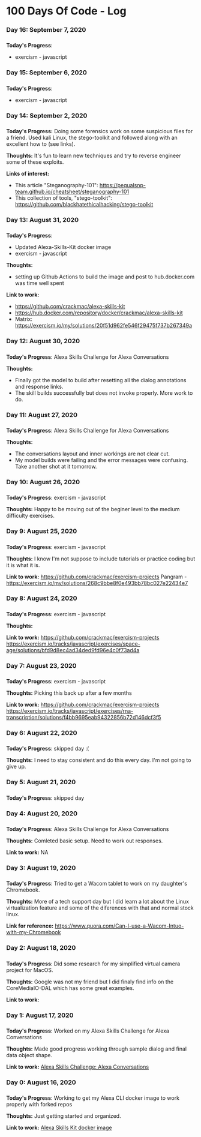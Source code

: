 # 100 Days Of Code - Log

### Day 16: September 7, 2020
##### 

**Today's Progress**:

- exercism - javascript

### Day 15: September 6, 2020
##### 

**Today's Progress**:

- exercism - javascript

### Day 14: September 2, 2020
#####

**Today's Progress:** Doing some forensics work on some suspicious files for a friend. Used kali Linux, the stego-toolkit and followed along with an excellent how to (see links). 

**Thoughts:** It's fun to learn new techniques and try to reverse engineer some of these exploits. 

**Links of interest:**

- This article "Steganography-101": https://pequalsnp-team.github.io/cheatsheet/steganography-101
- This collection of tools, "stego-toolkit": https://github.com/blackhatethicalhacking/stego-toolkit

### Day 13: August 31, 2020
##### 

**Today's Progress**:

- Updated Alexa-Skills-Kit docker image
- exercism - javascript

**Thoughts:** 

- setting up Github Actions to build the image and post to hub.docker.com was time well spent

**Link to work:**

- https://github.com/crackmac/alexa-skills-kit
- https://hub.docker.com/repository/docker/crackmac/alexa-skills-kit
- Matrix: https://exercism.io/my/solutions/20f51d962fe546f29475f737b267349a

### Day 12: August 30, 2020
##### 

**Today's Progress**: Alexa Skills Challenge for Alexa Conversations

**Thoughts:** 

- Finally got the model to build after resetting all the dialog annotations and response links.
- The skill builds successfully but does not invoke properly. More work to do.

### Day 11: August 27, 2020
##### 

**Today's Progress**: Alexa Skills Challenge for Alexa Conversations

**Thoughts:** 

- The conversations layout and inner workings are not clear cut. 
- My model builds were failing and the error messages were confusing. Take another shot at it tomorrow.

### Day 10: August 26, 2020
##### 

**Today's Progress**: exercism - javascript

**Thoughts:** Happy to be moving out of the beginer level to the medium difficulty exercises.

### Day 9: August 25, 2020
##### 

**Today's Progress**: exercism - javascript

**Thoughts:** I know I'm not suppose to include tutorials or practice coding but it is what it is.

**Link to work:** 
https://github.com/crackmac/exercism-projects
Pangram - https://exercism.io/my/solutions/268c9bbe8f0e493bb78bc027e22434e7

### Day 8: August 24, 2020
##### 

**Today's Progress**: exercism - javascript

**Thoughts:** 

**Link to work:** 
https://github.com/crackmac/exercism-projects
https://exercism.io/tracks/javascript/exercises/space-age/solutions/bfd9d8ec4ad34ded9fd96e4c0f73ad4a

### Day 7: August 23, 2020
##### 

**Today's Progress**: exercism - javascript

**Thoughts:** Picking this back up after a few months

**Link to work:** 
https://github.com/crackmac/exercism-projects
https://exercism.io/tracks/javascript/exercises/rna-transcription/solutions/f4bb9695eab94322856b72d146dcf3f5

### Day 6: August 22, 2020
##### 

**Today's Progress**: skipped day :(

**Thoughts:** I need to stay consistent and do this every day. I'm not going to give up.

### Day 5: August 21, 2020
##### 

**Today's Progress**: skipped day

### Day 4: August 20, 2020
##### 

**Today's Progress**: Alexa Skills Challenge for Alexa Conversations

**Thoughts:** Comleted basic setup. Need to work out responses.

**Link to work:** NA

### Day 3: August 19, 2020
##### 

**Today's Progress**: Tried to get a Wacom tablet to work on my daughter's Chromebook. 

**Thoughts:** More of a tech support day but I did learn a lot about the Linux virtualization feature and some of the diferences with that and normal stock linux.

**Link for reference:** 
https://www.quora.com/Can-I-use-a-Wacom-Intuo-with-my-Chromebook

### Day 2: August 18, 2020
##### 

**Today's Progress**: Did some research for my simplified virtual camera project for MacOS.

**Thoughts:** Google was not my friend but I did finaly find info on the CoreMediaIO-DAL which has some great examples.

**Link to work:** 

### Day 1: August 17, 2020
##### 

**Today's Progress**: Worked on my Alexa Skills Challenge for Alexa Conversations 

**Thoughts:** Made good progress working through sample dialog and final data object shape.

**Link to work:** [Alexa Skills Challenge: Alexa Conversations](https://alexaconversations.devpost.com/)

### Day 0: August 16, 2020
##### 

**Today's Progress**: Working to get my Alexa CLI docker image to work properly with forked repos

**Thoughts:** Just getting started and organized.

**Link to work:** [Alexa Skills Kit docker image](https://github.com/crackmac/alexa-skills-kit)
